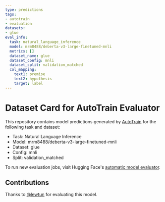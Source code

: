 ```yaml
---
type: predictions
tags:
- autotrain
- evaluation
datasets:
- glue
eval_info:
  task: natural_language_inference
  model: mrm8488/deberta-v3-large-finetuned-mnli
  metrics: []
  dataset_name: glue
  dataset_config: mnli
  dataset_split: validation_matched
  col_mapping:
    text1: premise
    text2: hypothesis
    target: label
---
```

# Dataset Card for AutoTrain Evaluator

This repository contains model predictions generated by [AutoTrain](https://huggingface.co/autotrain) for the following task and dataset:

* Task: Natural Language Inference
* Model: mrm8488/deberta-v3-large-finetuned-mnli
* Dataset: glue
* Config: mnli
* Split: validation_matched

To run new evaluation jobs, visit Hugging Face's [automatic model evaluator](https://huggingface.co/spaces/autoevaluate/model-evaluator).

## Contributions

Thanks to [@lewtun](https://huggingface.co/lewtun) for evaluating this model.